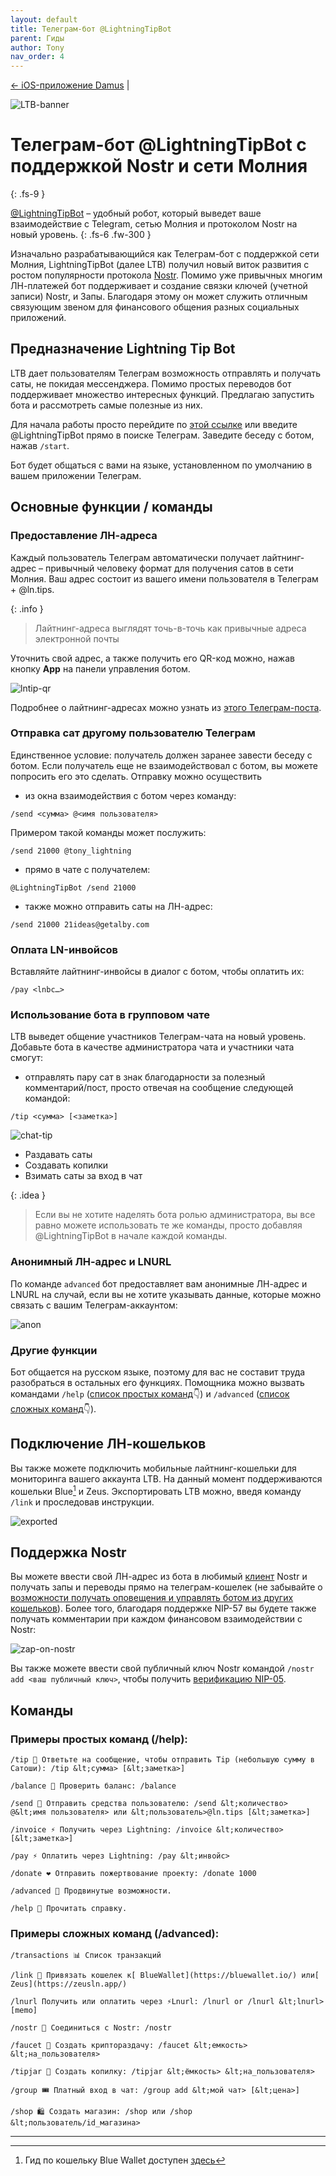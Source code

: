 ```yaml
---
layout: default
title: Телеграм-бот @LightningTipBot
parent: Гиды
author: Tony
nav_order: 4
---
```


[← iOS-приложение Damus](https://nostr.21ideas.org/docs/guides/damus.html) |

![LTB-banner](https://nostr.build/i/nostr.build_82b49213b764319d2ebce42829d85e7dc1e136c2aaf1013c41998bfc0ab27dc6.png)

# Телеграм-бот @LightningTipBot с поддержкой Nostr и сети Молния
{: .fs-9 }

[@LightningTipBot](@LightningTipBot) – удобный робот, который выведет ваше взаимодействие с Telegram, сетью Молния и протоколом Nostr на новый уровень.
{: .fs-6 .fw-300 }

Изначально разрабатывающийся как Телеграм-бот с поддержкой сети Молния, LightningTipBot (далее LTB) получил новый виток развития с ростом 
популярности протокола [Nostr](https://nostr.21ideas.org/docs/basics/what-is-nostr.html). Помимо уже привычных многим ЛН-платежей бот поддерживает и  создание связки ключей (учетной записи) Nostr, и Запы. Благодаря этому он может служить отличным связующим звеном для финансового общения разных социальных приложений. 

## Предназначение Lightning Tip Bot

LTB дает пользователям Телеграм возможность отправлять и получать саты, не покидая мессенджера. 
Помимо простых переводов бот поддерживает множество интересных функций. Предлагаю запустить бота и рассмотреть самые полезные из них.

Для начала работы просто перейдите по [этой ссылке](http://@LightningTipBot) или введите @LightningTipBot прямо в поиске Телеграм. 
Заведите беседу с ботом, нажав `/start`. 

Бот будет общаться с вами на языке, установленном по умолчанию в вашем приложении Телеграм.  

## Основные функции / команды

### Предоставление ЛН-адреса

Каждый пользователь Телеграм автоматически получает лайтнинг-адрес – привычный человеку формат для получения сатов в сети Молния. 
Ваш адрес состоит из вашего имени пользователя в Телеграм + @ln.tips.

{: .info }
> Лайтнинг-адреса выглядят точь-в-точь как привычные адреса электронной почты

Уточнить свой адрес, а также получить его QR-код можно, нажав кнопку **App** на панели управления ботом.

![lntip-qr](https://nostr.build/i/nostr.build_7cdb6ca1174afa9ac2bcdc3b2d247e6d233cf4f9856b2c7239d65fa7419f11aa.png)

Подробнее о лайтнинг-адресах можно узнать из [этого Телеграм-поста](https://t.me/bitcoin21ideas/2485).


### Отправка сат другому пользователю Телеграм 

Единственное условие: получатель должен заранее завести беседу с ботом. Если получатель еще не взаимодействовал с ботом, 
вы можете попросить его это сделать. Отправку можно осуществить 

* из окна взаимодействия с ботом через команду:

```
/send <сумма> @<имя пользователя>
```

Примером такой команды может послужить:

```
/send 21000 @tony_lightning
```

* прямо в чате с получателем:

```
@LightningTipBot /send 21000
```

* также можно отправить саты на ЛН-адрес:

```
/send 21000 21ideas@getalby.com
```

### Оплата LN-инвойсов

Вставляйте лайтнинг-инвойсы в диалог с ботом, чтобы оплатить их:

```
/pay <lnbc…>
```

### Использование бота в групповом чате

LTB выведет общение участников Телеграм-чата на новый уровень. Добавьте бота в качестве администратора чата и участники чата смогут:

* отправлять пару сат в знак благодарности за полезный комментарий/пост, просто отвечая на сообщение следующей командой:

```
/tip <сумма> [<заметка>] 
```

![chat-tip](https://nostr.build/i/nostr.build_8e2270a204d9be39df9be675ebd114298428beee703dab7735523ab2bfd984a3.jpeg)

* Раздавать саты
* Создавать копилки
* Взимать саты за вход в чат

{: .idea }
> Если вы не хотите наделять бота ролью администратора, вы все равно можете использовать те же команды, просто добавляя @LightningTipBot в начале каждой команды.

### Анонимный ЛН-адрес и LNURL
По команде `advanced` бот предоставляет вам анонимные ЛН-адрес и LNURL на случай, если вы не хотите указывать данные, которые можно связать с вашим Телеграм-аккаунтом:

![anon](https://nostr.build/i/nostr.build_712b3b462ebe519789e1d59d3d1a8e336e0c725aaa569e09dab07df23ab4412a.png)

### Другие функции

Бот общается на русском языке, поэтому для вас не составит труда разобраться в остальных его функциях. 
Помощника можно вызвать командами `/help` ([список простых команд](https://nostr.21ideas.org/docs/guides/LightningTipBot.html#%D0%BF%D1%80%D0%B8%D0%BC%D0%B5%D1%80%D1%8B-%D0%BF%D1%80%D0%BE%D1%81%D1%82%D1%8B%D1%85-%D0%BA%D0%BE%D0%BC%D0%B0%D0%BD%D0%B4-help)👇) и `/advanced` ([список сложных команд](https://nostr.21ideas.org/docs/guides/LightningTipBot.html#%D0%BF%D1%80%D0%B8%D0%BC%D0%B5%D1%80%D1%8B-%D1%81%D0%BB%D0%BE%D0%B6%D0%BD%D1%8B%D1%85-%D0%BA%D0%BE%D0%BC%D0%B0%D0%BD%D0%B4-advanced)👇).


## Подключение ЛН-кошельков

Вы также можете подключить мобильные лайтнинг-кошельки для мониторинга вашего аккаунта LTB. 
На данный момент поддерживаются кошельки Blue[^1] и Zeus. Экспортировать LTB можно, введя команду `/link` и проследовав инструкции.

![exported](https://nostr.build/i/nostr.build_6e0501f68c414afabf00cf01b14cc0fbe5ff6178eeb52a192e2f1d9760136e33.jpeg) 

## Поддержка Nostr

Вы можете ввести свой ЛН-адрес из бота в любимый [клиент](https://nostr.21ideas.org/docs/basics/clients.html) Nostr и 
получать запы и переводы прямо на телеграм-кошелек (не забывайте о [возможности получать оповещения и управлять ботом 
из других кошельков](https://nostr.21ideas.org/docs/guides/LightningTipBot.html#%D0%BF%D0%BE%D0%B4%D0%BA%D0%BB%D1%8E%D1%87%D0%B5%D0%BD%D0%B8%D0%B5-%D0%BB%D0%BD-%D0%BA%D0%BE%D1%88%D0%B5%D0%BB%D1%8C%D0%BA%D0%BE%D0%B2)). Более того, благодаря поддержке NIP-57 вы будете также получать комментарии при каждом финансовом взаимодействии с Nostr:

![zap-on-nostr](https://nostr.build/i/nostr.build_663ee70ad21ac29b461f87c52c7a3f27ac75df783408b4e640d2ae3f6a199c2f.png)

Вы также можете ввести свой публичный ключ Nostr командой `/nostr add <ваш публичный ключ>`, чтобы получить [верификацию NIP-05](https://nostr.21ideas.org/docs/basics/nip-05.html). 


## Команды

### Примеры простых команд (/help):

```
/tip 🏅 Ответьте на сообщение, чтобы отправить Tip (небольшую сумму в Сатоши): /tip &lt;сумма> [&lt;заметка>]

/balance 👑 Проверить баланс: /balance

/send 💸 Отправить средства пользователю: /send &lt;количество> @&lt;имя пользователя> или &lt;пользователь>@ln.tips [&lt;заметка>]

/invoice ⚡️ Получить через Lightning: /invoice &lt;количество> [&lt;заметка>]

/pay ⚡️ Оплатить через Lightning: /pay &lt;инвойс>

/donate ❤️ Отправить пожертвование проекту: /donate 1000

/advanced 🤖 Продвинутые возможности.

/help 📖 Прочитать справку.
```

### Примеры сложных команд (/advanced):

```
/transactions 📊 Список транзакций

/link 🔗 Привязать кошелек к[ BlueWallet](https://bluewallet.io/) или[ Zeus](https://zeusln.app/)

/lnurl Получить или оплатить через ⚡️Lnurl: /lnurl or /lnurl &lt;lnurl> [memo]

/nostr 💜 Соединиться с Nostr: /nostr

/faucet 🚰 Создать криптораздачу: /faucet &lt;емкость> &lt;на_пользователя>

/tipjar 🍯 Создать копилку: /tipjar &lt;ёмкость> &lt;на_пользователя>

/group 🎟 Платный вход в чат: /group add &lt;мой чат> [&lt;цена>]

/shop 🛍 Создать магазин: /shop или /shop &lt;пользователь/id_магазина>

```

***

[^1]: Гид по кошельку Blue Wallet доступен [здесь](https://www.21ideas.org/theory-ln-bluewallet/)
